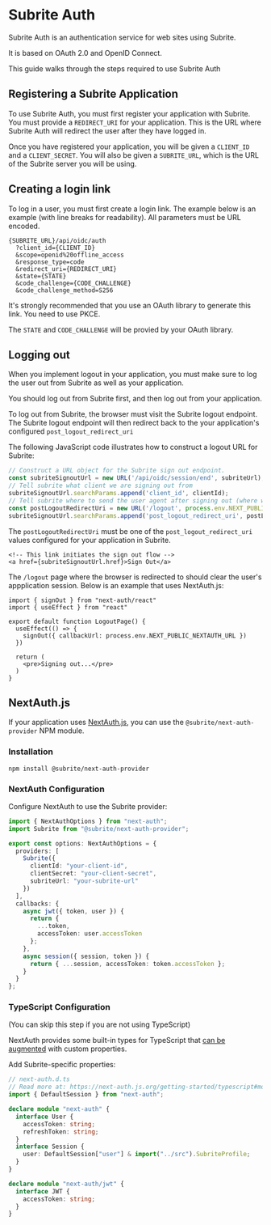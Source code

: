 # Subrite Auth

Subrite Auth is an authentication service for web sites using Subrite.

It is based on OAuth 2.0 and OpenID Connect.

This guide walks through the steps required to use Subrite Auth

## Registering a Subrite Application

To use Subrite Auth, you must first register your application with Subrite.
You must provide a `REDIRECT_URI` for your application. This is the URL where
Subrite Auth will redirect the user after they have logged in.

Once you have registered your application, you will be given a `CLIENT_ID` and a `CLIENT_SECRET`. You will also be given a `SUBRITE_URL`, which is the URL of the Subrite server you will be using.

## Creating a login link

To log in a user, you must first create a login link.
The example below is an example (with line breaks for readability).
All parameters must be URL encoded.

    {SUBRITE_URL}/api/oidc/auth
      ?client_id={CLIENT_ID}
      &scope=openid%20offline_access
      &response_type=code
      &redirect_uri={REDIRECT_URI}
      &state={STATE}
      &code_challenge={CODE_CHALLENGE}
      &code_challenge_method=S256

It's strongly recommended that you use an OAuth library to generate this link.
You need to use PKCE.

The `STATE` and `CODE_CHALLENGE` will be provied by your OAuth library.

## Logging out

When you implement logout in your application, you must make sure to log the user out from Subrite as well as your application.

You should log out from Subrite first, and then log out from your application.

To log out from Subrite, the browser must visit the Subrite logout endpoint.
The Subrite logout endpoint will then redirect back to the your application's configured `post_logout_redirect_uri`

The following JavaScript code illustrates how to construct a logout URL for Subrite:

```typescript
// Construct a URL object for the Subrite sign out endpoint.
const subriteSignoutUrl = new URL('/api/oidc/session/end', subriteUrl);
// Tell subrite what client we are signing out from
subriteSignoutUrl.searchParams.append('client_id', clientId);
// Tell subrite where to send the user agent after signing out (where we sign out from the application)
const postLogoutRedirectUri = new URL('/logout', process.env.NEXT_PUBLIC_NEXTAUTH_URL!).href
subriteSignoutUrl.searchParams.append('post_logout_redirect_uri', postLogoutRedirectUri);
```

The `postLogoutRedirectUri` must be one of the `post_logout_redirect_uri` values configured for your application in Subrite.

```tsx
<!-- This link initiates the sign out flow -->
<a href={subriteSignoutUrl.href}>Sign Out</a>
```

The `/logout` page where the browser is redirected to should clear the user's appplication session.
Below is an example that uses NextAuth.js:

```tsx
import { signOut } from "next-auth/react"
import { useEffect } from "react"

export default function LogoutPage() {
  useEffect(() => {
    signOut({ callbackUrl: process.env.NEXT_PUBLIC_NEXTAUTH_URL })
  })

  return (
    <pre>Signing out...</pre>
  )
}
```

## NextAuth.js

If your application uses [NextAuth.js](https://next-auth.js.org/), you can use the `@subrite/next-auth-provider` NPM module.

### Installation

    npm install @subrite/next-auth-provider

### NextAuth Configuration

Configure NextAuth to use the Subrite provider:

```typescript
import { NextAuthOptions } from "next-auth";
import Subrite from "@subrite/next-auth-provider";

export const options: NextAuthOptions = {
  providers: [
    Subrite({
      clientId: "your-client-id",
      clientSecret: "your-client-secret",
      subriteUrl: "your-subrite-url"
    })
  ],
  callbacks: {
    async jwt({ token, user }) {
      return {
        ...token,
        accessToken: user.accessToken
      };
    },
    async session({ session, token }) {
      return { ...session, accessToken: token.accessToken };
    }
  }
};
```

### TypeScript Configuration 

(You can skip this step if you are not using TypeScript)

NextAuth provides some built-in types for TypeScript that [can be augmented](https://next-auth.js.org/getting-started/typescript#module-augmentation) with custom properties.

Add Subrite-specific properties:

```typescript
// next-auth.d.ts
// Read more at: https://next-auth.js.org/getting-started/typescript#module-augmentation
import { DefaultSession } from "next-auth";

declare module "next-auth" {
  interface User {
    accessToken: string;
    refreshToken: string;
  }
  interface Session {
    user: DefaultSession["user"] & import("../src").SubriteProfile;
  }
}

declare module "next-auth/jwt" {
  interface JWT {
    accessToken: string;
  }
}
```
